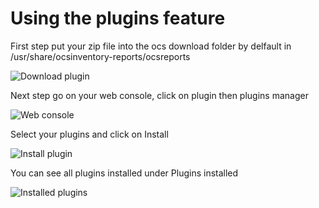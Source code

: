 # Using the plugins feature

First step put your zip file into the ocs download folder by delfault in  /usr/share/ocsinventory-reports/ocsreports

![Download plugin](../../img/server/reports/plugins_feature_1.png)

Next step go on your web console, click on plugin then plugins manager

![Web console](../../img/server/reports/plugins_feature_2.png)

Select your plugins and click on Install

![Install plugin](../../img/server/reports/plugins_feature_3.png)

You can see all plugins installed under Plugins installed

![Installed plugins](../../img/server/reports/plugins_feature_4.png)
